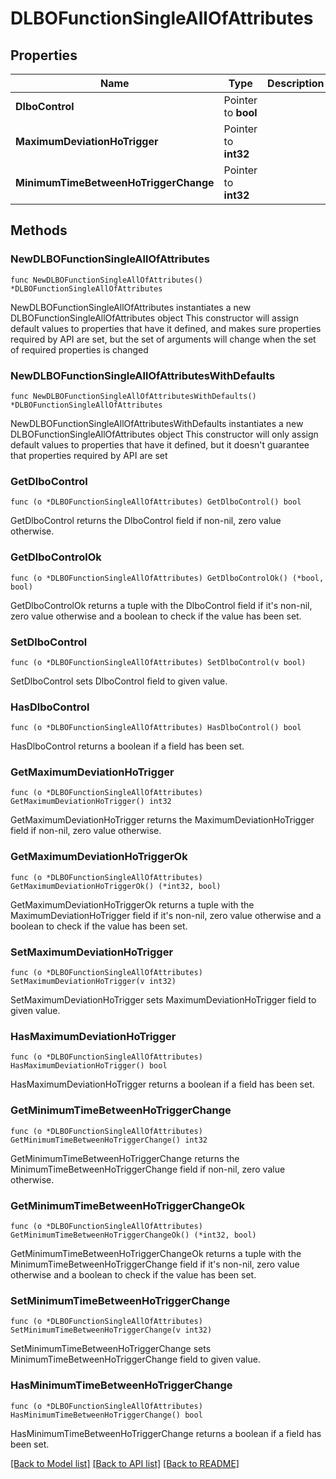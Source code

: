 # DLBOFunctionSingleAllOfAttributes

## Properties

Name | Type | Description | Notes
------------ | ------------- | ------------- | -------------
**DlboControl** | Pointer to **bool** |  | [optional] 
**MaximumDeviationHoTrigger** | Pointer to **int32** |  | [optional] 
**MinimumTimeBetweenHoTriggerChange** | Pointer to **int32** |  | [optional] 

## Methods

### NewDLBOFunctionSingleAllOfAttributes

`func NewDLBOFunctionSingleAllOfAttributes() *DLBOFunctionSingleAllOfAttributes`

NewDLBOFunctionSingleAllOfAttributes instantiates a new DLBOFunctionSingleAllOfAttributes object
This constructor will assign default values to properties that have it defined,
and makes sure properties required by API are set, but the set of arguments
will change when the set of required properties is changed

### NewDLBOFunctionSingleAllOfAttributesWithDefaults

`func NewDLBOFunctionSingleAllOfAttributesWithDefaults() *DLBOFunctionSingleAllOfAttributes`

NewDLBOFunctionSingleAllOfAttributesWithDefaults instantiates a new DLBOFunctionSingleAllOfAttributes object
This constructor will only assign default values to properties that have it defined,
but it doesn't guarantee that properties required by API are set

### GetDlboControl

`func (o *DLBOFunctionSingleAllOfAttributes) GetDlboControl() bool`

GetDlboControl returns the DlboControl field if non-nil, zero value otherwise.

### GetDlboControlOk

`func (o *DLBOFunctionSingleAllOfAttributes) GetDlboControlOk() (*bool, bool)`

GetDlboControlOk returns a tuple with the DlboControl field if it's non-nil, zero value otherwise
and a boolean to check if the value has been set.

### SetDlboControl

`func (o *DLBOFunctionSingleAllOfAttributes) SetDlboControl(v bool)`

SetDlboControl sets DlboControl field to given value.

### HasDlboControl

`func (o *DLBOFunctionSingleAllOfAttributes) HasDlboControl() bool`

HasDlboControl returns a boolean if a field has been set.

### GetMaximumDeviationHoTrigger

`func (o *DLBOFunctionSingleAllOfAttributes) GetMaximumDeviationHoTrigger() int32`

GetMaximumDeviationHoTrigger returns the MaximumDeviationHoTrigger field if non-nil, zero value otherwise.

### GetMaximumDeviationHoTriggerOk

`func (o *DLBOFunctionSingleAllOfAttributes) GetMaximumDeviationHoTriggerOk() (*int32, bool)`

GetMaximumDeviationHoTriggerOk returns a tuple with the MaximumDeviationHoTrigger field if it's non-nil, zero value otherwise
and a boolean to check if the value has been set.

### SetMaximumDeviationHoTrigger

`func (o *DLBOFunctionSingleAllOfAttributes) SetMaximumDeviationHoTrigger(v int32)`

SetMaximumDeviationHoTrigger sets MaximumDeviationHoTrigger field to given value.

### HasMaximumDeviationHoTrigger

`func (o *DLBOFunctionSingleAllOfAttributes) HasMaximumDeviationHoTrigger() bool`

HasMaximumDeviationHoTrigger returns a boolean if a field has been set.

### GetMinimumTimeBetweenHoTriggerChange

`func (o *DLBOFunctionSingleAllOfAttributes) GetMinimumTimeBetweenHoTriggerChange() int32`

GetMinimumTimeBetweenHoTriggerChange returns the MinimumTimeBetweenHoTriggerChange field if non-nil, zero value otherwise.

### GetMinimumTimeBetweenHoTriggerChangeOk

`func (o *DLBOFunctionSingleAllOfAttributes) GetMinimumTimeBetweenHoTriggerChangeOk() (*int32, bool)`

GetMinimumTimeBetweenHoTriggerChangeOk returns a tuple with the MinimumTimeBetweenHoTriggerChange field if it's non-nil, zero value otherwise
and a boolean to check if the value has been set.

### SetMinimumTimeBetweenHoTriggerChange

`func (o *DLBOFunctionSingleAllOfAttributes) SetMinimumTimeBetweenHoTriggerChange(v int32)`

SetMinimumTimeBetweenHoTriggerChange sets MinimumTimeBetweenHoTriggerChange field to given value.

### HasMinimumTimeBetweenHoTriggerChange

`func (o *DLBOFunctionSingleAllOfAttributes) HasMinimumTimeBetweenHoTriggerChange() bool`

HasMinimumTimeBetweenHoTriggerChange returns a boolean if a field has been set.


[[Back to Model list]](../README.md#documentation-for-models) [[Back to API list]](../README.md#documentation-for-api-endpoints) [[Back to README]](../README.md)


